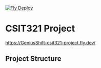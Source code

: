 [![Fly Deploy](https://github.com/J333f/CSIT314_project/actions/workflows/fly-deploy.yml/badge.svg)](https://github.com/J333f/CSIT314_project/actions/workflows/fly-deploy.yml)
# CSIT321 Project
https://GeniusShift-csit321-project.fly.dev/
## Project Structure
